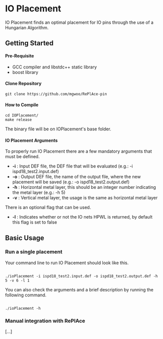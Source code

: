 # IO Placement

IO Placement finds an optimal placement for IO pins through the use of a Hungarian Algorithm.

## Getting Started
#### Pre-Requisite

- GCC compiler and libstdc++ static library
- boost library

#### Clone Repository

```
git clone https://github.com/mgwoo/RePlAce-pin
```

#### How to Compile

````
cd IOPlacement/
make release
`````

The binary file will be on IOPlacement's base folder.

#### IO Placement Arguments

To properly run IO Placement there are a few mandatory arguments that must be defined.

- **-i** : Input DEF file, the DEF file that will be evaluated (e.g.: -i ispd18_test2.input.def)
- **-o** : Output DEF file, the name of the output file, where the new placement will be saved (e.g.: -o ispd18_test2.output.def)
- **-h** : Horizontal metal layer, this should be an integer number indicating the metal layer (e.g.: -h 5)
- **-v** : Vertical metal layer, the usage is the same as horizontal metal layer

There is an optional flag that can be used.

- **-l** : Indicates whether or not the IO nets HPWL is returned, by default this flag is set to false


## Basic Usage

### Run a single placement

Your command line to run IO Placement should look like this.

````

./ioPlacement -i ispd18_test2.input.def -o ispd18_test2.output.def -h 5 -v 6 -l 1

````

You can also check the arguments and a brief description by running the following command.

````

./ioPlacement -h

````

### Manual integration with RePlAce

[...]
